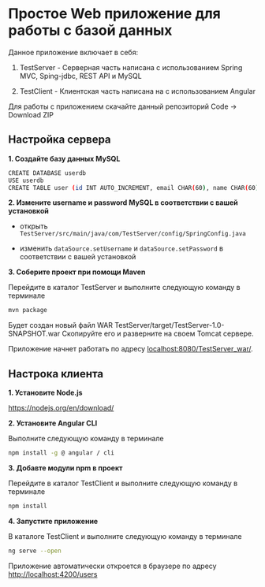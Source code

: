 # Простое Web приложение для работы с базой данных

Данное приложение включает в себя:

1. TestServer - Серверная часть написана с использованием Spring MVC, Sping-jdbc, REST API и MySQL

2. TestClient - Клиентская часть написана на с использованием Angular

Для работы с приложением скачайте данный репозиторий Code -> Download ZIP

## Настройка сервера

**1. Создайте базу данных MySQL**

```bash
CREATE DATABASE userdb
USE userdb
CREATE TABLE user (id INT AUTO_INCREMENT, email CHAR(60), name CHAR(60), PRIMARY KEY(id))
```

**2. Измените username и password MySQL в соответствии с вашей установкой**

+ открыть `TestServer/src/main/java/com/TestServer/config/SpringConfig.java`

+ изменить `dataSource.setUsername` и `dataSource.setPassword` в соответствии с вашей установкой

**3. Соберите проект при помощи Maven**

Перейдите в каталог TestServer и выполните следующую команду в терминале

```bash
mvn package
```

Будет создан новый файл WAR TestServer/target/TestServer-1.0-SNAPSHOT.war 
Скопируйте его и разверните на своем Tomcat сервере.

Приложение начнет работать по адресу <localhost:8080/TestServer_war/>.

## Настрока клиента

**1. Установите Node.js**

<https://nodejs.org/en/download/>

**2. Установите Angular CLI**

Выполните следующую команду в терминале

```bash
npm install -g @ angular / cli
```

**3. Добавте модули npm в проект**

Перейдите в каталог TestClient и выполните следующую команду в терминале

```bash
npm install
```

**4. Запустите приложение**

В каталоге TestClient и выполните следующую команду в терминале

```bash
ng serve --open
```

Приложение автоматически откроется в браузере по адресу <http://localhost:4200/users>

